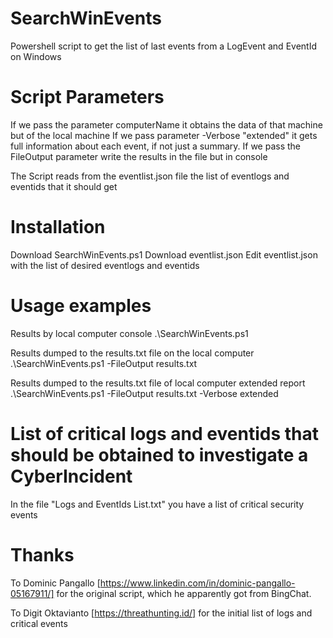 # SearchWinEvents
Powershell script to get the list of last events from a LogEvent and EventId on Windows

# Script Parameters
If we pass the parameter computerName it obtains the data of that machine but of the local machine
If we pass parameter -Verbose "extended" it gets full information about each event, if not just a summary.
If we pass the FileOutput parameter write the results in the file but in console

The Script reads from the eventlist.json file the list of eventlogs and eventids that it should get

# Installation
Download SearchWinEvents.ps1
Download eventlist.json
Edit eventlist.json with the list of desired eventlogs and eventids

# Usage examples

Results by local computer console
.\SearchWinEvents.ps1

Results dumped to the results.txt file on the local computer
.\SearchWinEvents.ps1 -FileOutput results.txt

Results dumped to the results.txt file of local computer extended report
.\SearchWinEvents.ps1 -FileOutput results.txt -Verbose extended

# List of critical logs and eventids that should be obtained to investigate a CyberIncident
In the file "Logs and EventIds List.txt" you have a list of critical security events

# Thanks

To Dominic Pangallo [https://www.linkedin.com/in/dominic-pangallo-05167911/] for the original script, which he apparently got from BingChat.

To Digit Oktavianto [https://threathunting.id/] for the initial list of logs and critical events
